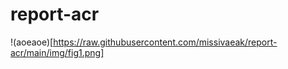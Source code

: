 # report-acr





 !(aoeaoe)[https://raw.githubusercontent.com/missivaeak/report-acr/main/img/fig1.png]
